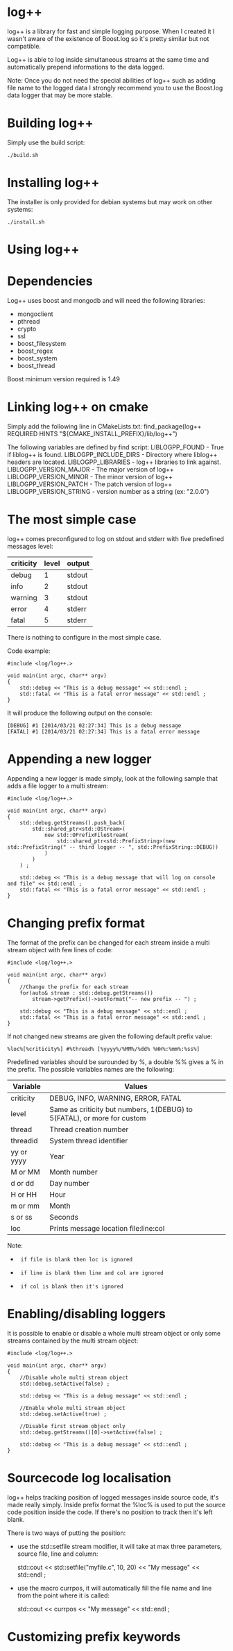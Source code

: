 log++
======

log++ is a library for fast and simple logging purpose. When I created it I wasn't aware of the existence of Boost.log so it's pretty similar but not compatible. 

Log++ is able to log inside simultaneous streams at the same time and automatically prepend informations to the data logged.

Note: Once you do not need the special abilities  of log++ such as adding file name to the logged data I strongly recommend you to use the Boost.log data logger that may be more stable. 

Building log++
=====

Simply use the build script:

    ./build.sh
    
Installing log++
=====

The installer is only provided for debian systems but may work on other systems:

    ./install.sh

Using log++
=====

Dependencies
====
Log++ uses boost and mongodb and will need the following libraries:
 - mongoclient
 - pthread
 - crypto
 - ssl
 - boost_filesystem 
 - boost_regex 
 - boost_system 
 - boost_thread 

Boost minimum version required is 1.49 

Linking log++ on cmake
====
Simply add the following line in CMakeLists.txt:
  find_package(log++ REQUIRED HINTS "${CMAKE_INSTALL_PREFIX}/lib/log++")

The following variables are defined by find script:
  LIBLOGPP_FOUND             - True if liblog++ is found.
  LIBLOGPP_INCLUDE_DIRS      - Directory where liblog++ headers are located.
  LIBLOGPP_LIBRARIES         - log++ libraries to link against.
  LIBLOGPP_VERSION_MAJOR     - The major version of log++
  LIBLOGPP_VERSION_MINOR     - The minor version of log++
  LIBLOGPP_VERSION_PATCH     - The patch version of log++
  LIBLOGPP_VERSION_STRING    - version number as a string (ex: "2.0.0")


The most simple case
====

log++ comes preconfigured to log on stdout and stderr with five predefined messages level:

| criticity     | level         | output
| ------------- | ------------- | -------------
| debug         | 1             | stdout
| info          | 2             | stdout
| warning       | 3             | stdout
| error         | 4             | stderr
| fatal         | 5             | stderr

There is nothing to configure in the most simple case.

Code example:

    #include <log/log++.>
    
    void main(int argc, char** argv)
    {
    	std::debug << "This is a debug message" << std::endl ;
    	std::fatal << "This is a fatal error message" << std::endl ;
    }
    
It will produce the following output on the console:

    [DEBUG] #1 [2014/03/21 02:27:34] This is a debug message
    [FATAL] #1 [2014/03/21 02:27:34] This is a fatal error message

Appending a new logger
====
Appending a new logger is made simply, look at the following sample that adds a file logger to a multi stream:


    #include <log/log++.>
    
    void main(int argc, char** argv)
    {
		std::debug.getStreams().push_back(
			std::shared_ptr<std::OStream>(
				new std::OPrefixFileStream(
					std::shared_ptr<std::PrefixString>(new std::PrefixString(" -- third logger -- ", std::PrefixString::DEBUG))
				)
			)
		) ;

    	std::debug << "This is a debug message that will log on console and file" << std::endl ;
    	std::fatal << "This is a fatal error message" << std::endl ;
    }
  

Changing prefix format
====
The format of the prefix can be changed for each stream inside a multi stream object with few lines of code:

    #include <log/log++.>
    
    void main(int argc, char** argv)
    {
    	//Change the prefix for each stream 
    	for(auto& stream : std::debug.getStreams())
    		stream->getPrefix()->setFormat("-- new prefix -- ") ;
    	
    	std::debug << "This is a debug message" << std::endl ;
    	std::fatal << "This is a fatal error message" << std::endl ;
    }
    
If not changed new streams are given the following default prefix value:

    %loc%[%criticity%] #%thread% [%yyyy%/%MM%/%dd% %HH%:%mm%:%ss%] 

Predefined variables should be surounded by %, a double %% gives a % in the prefix. The possible variables names are the following:

| Variable | Values |
| ------------- | ------------- |
| criticity | DEBUG, INFO, WARNING, ERROR, FATAL |
| level | Same as criticity but numbers, 1(DEBUG) to 5(FATAL), or more for custom |
| thread | Thread creation number |
| threadid | System thread identifier |
| yy or yyyy | Year |
| M or MM | Month number |
| d or dd | Day number |
| H or HH | Hour |
| m or mm | Month |
| s or ss | Seconds |  
| loc | Prints message location file:line:col |

Note: 
 * 		if file is blank then loc is ignored
 * 		if line is blank then line and col are ignored
 * 		if col is blank then it's ignored

Enabling/disabling loggers
====

It is possible to enable or disable a whole multi stream object or only some streams contained by the multi stream object:

    #include <log/log++.>
    
    void main(int argc, char** argv)
    {
		//Disable whole multi stream object
		std::debug.setActive(false) ;

    	std::debug << "This is a debug message" << std::endl ;
		
		//Enable whole multi stream object
		std::debug.setActive(true) ;

		//Disable first stream object only
		std::debug.getStreams()[0]->setActive(false) ;
		
    	std::debug << "This is a debug message" << std::endl ;
    }


Sourcecode log localisation
====

log++ helps tracking position of logged messages inside source code, it's made really simply. Inside prefix format the %loc% is used to put the source code position inside the code. 
If there's no position to track then it's left blank.

There is two ways of putting the position:

 * use the std::setfile stream modifier, it will take at max three parameters, source file, line and column:
 
    std::cout << std::setfile("myfile.c", 10, 20) << "My message" << std::endl ;
    
 * use the macro currpos, it will automatically fill the file name and line from the point where it is called:

    std::cout << currpos << "My message" << std::endl ;
 

Customizing prefix keywords
====

